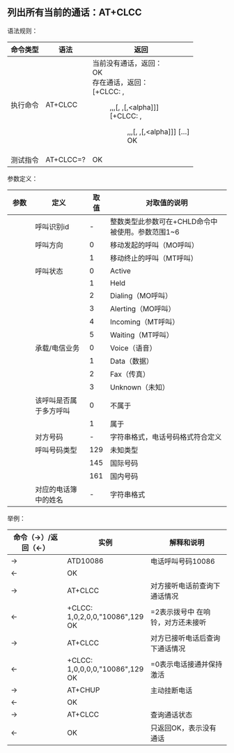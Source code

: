 ## 列出所有当前的通话：AT+CLCC

语法规则：

| 命令类型 | 语法      | 返回                                                         |
| -------- | --------- | ------------------------------------------------------------ |
| 执行命令 | AT+CLCC   | 当前没有通话，返回：<br>OK <br>存在通话，返回：<br>[+CLCC: <ccid1>,<dir>,<stat>,<mode>,<mpty>[, <number>,<type>[,<alpha]]]<br> [+CLCC: <ccid2>,<dir>,<stat>,<mode>,<mpty>[, <number>,<type>[,<alpha]]] […] <br>OK |
| 测试指令 | AT+CLCC=? | OK                                                           |

 

参数定义：

| 参数     | 定义                         | 取值 | 对取值的说明                                     |
| -------- | ---------------------------- | ---- | ------------------------------------------------ |
| <ccid>   | 呼叫识别id                   | -    | 整数类型此参数可在+CHLD命令中被使用。参数范围1~6 |
| <dir>    | 呼叫方向                     | 0    | 移动发起的呼叫（MO呼叫）                         |
|          |                              | 1    | 移动终止的呼叫（MT呼叫）                         |
| <stat>   | 呼叫状态                     | 0    | Active                                           |
|          |                              | 1    | Held                                             |
|          |                              | 2    | Dialing（MO呼叫）                                |
|          |                              | 3    | Alerting（MO呼叫）                               |
|          |                              | 4    | Incoming（MT呼叫）                               |
|          |                              | 5    | Waiting（MT呼叫）                                |
| <mode>   | 承载/电信业务                | 0    | Voice（语音）                                    |
|          |                              | 1    | Data（数据）                                     |
|          |                              | 2    | Fax（传真）                                      |
|          |                              | 3    | Unknown（未知）                                  |
| <mpty>   | 该呼叫是否属于多方呼叫       | 0    | 不属于                                           |
|          |                              | 1    | 属于                                             |
| <number> | 对方号码                     | -    | 字符串格式，电话号码格式符合<type>定义           |
| <type>   | 呼叫号码类型                 | 129  | 未知类型                                         |
|          |                              | 145  | 国际号码                                         |
|          |                              | 161  | 国内号码                                         |
| <aipha>  | <number>对应的电话簿中的姓名 | -    | 字符串格式                                       |

 

 

举例：

| 命令（→）/返回（←） | 实例                                    | 解释和说明                              |
| ------------------- | --------------------------------------- | --------------------------------------- |
| ->                  | ATD10086                                | 电话呼叫号码10086                       |
| <-                  | OK                                      |                                         |
| ->                  | AT+CLCC                                 | 对方接听电话前查询下通话情况            |
| <-                  | +CLCC: <br>1,0,2,0,0,"10086",129 <br>OK | <stat>=2表示拨号中 在响铃，对方还未接听 |
| ->                  | AT+CLCC                                 | 对方已接听电话后查询下通话情况          |
| <-                  | +CLCC: <br>1,0,0,0,0,"10086",129 <br>OK | <stat>=0表示电话接通并保持激活          |
| ->                  | AT+CHUP                                 | 主动挂断电话                            |
| <-                  | OK                                      |                                         |
| ->                  | AT+CLCC                                 | 查询通话状态                            |
| <-                  | OK                                      | 只返回OK，表示没有通话                  |

 
